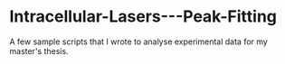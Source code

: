 # Intracellular-Lasers---Peak-Fitting
A few sample scripts that I wrote to analyse experimental data for my master's thesis.
